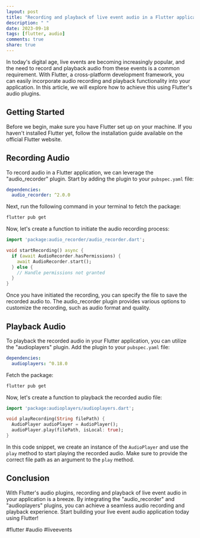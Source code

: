 ```yaml
---
layout: post
title: "Recording and playback of live event audio in a Flutter application"
description: " "
date: 2023-09-18
tags: [flutter, audio]
comments: true
share: true
---
```


In today's digital age, live events are becoming increasingly popular, and the need to record and playback audio from these events is a common requirement. With Flutter, a cross-platform development framework, you can easily incorporate audio recording and playback functionality into your application. In this article, we will explore how to achieve this using Flutter's audio plugins.

## Getting Started

Before we begin, make sure you have Flutter set up on your machine. If you haven't installed Flutter yet, follow the installation guide available on the official Flutter website.

## Recording Audio

To record audio in a Flutter application, we can leverage the "audio_recorder" plugin. Start by adding the plugin to your `pubspec.yaml` file:

```yaml
dependencies:
  audio_recorder: ^2.0.0
```

Next, run the following command in your terminal to fetch the package:

```bash
flutter pub get
```

Now, let's create a function to initiate the audio recording process:

```dart
import 'package:audio_recorder/audio_recorder.dart';

void startRecording() async {
  if (await AudioRecorder.hasPermissions) {
    await AudioRecorder.start();
  } else {
    // Handle permissions not granted
  }
}
```

Once you have initiated the recording, you can specify the file to save the recorded audio to. The audio_recorder plugin provides various options to customize the recording, such as audio format and quality.

## Playback Audio

To playback the recorded audio in your Flutter application, you can utilize the "audioplayers" plugin. Add the plugin to your `pubspec.yaml` file:

```yaml
dependencies:
  audioplayers: ^0.18.0
```

Fetch the package:

```bash
flutter pub get
```

Now, let's create a function to playback the recorded audio file:

```dart
import 'package:audioplayers/audioplayers.dart';

void playRecording(String filePath) {
  AudioPlayer audioPlayer = AudioPlayer();
  audioPlayer.play(filePath, isLocal: true);
}
```

In this code snippet, we create an instance of the `AudioPlayer` and use the `play` method to start playing the recorded audio. Make sure to provide the correct file path as an argument to the `play` method.

## Conclusion

With Flutter's audio plugins, recording and playback of live event audio in your application is a breeze. By integrating the "audio_recorder" and "audioplayers" plugins, you can achieve a seamless audio recording and playback experience. Start building your live event audio application today using Flutter!

#flutter #audio #liveevents
